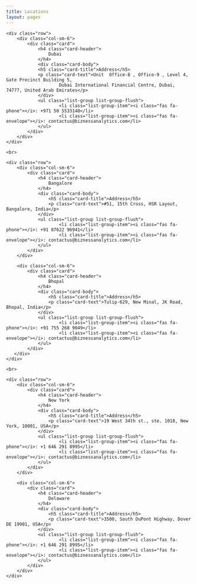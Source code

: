 ```yaml
---
title: Locations
layout: pages
---
```


<!--=====================
          Content
======================-->
<section id="content">
  <div class="container">
  
    <div class="row">
        <div class="col-sm-6">
            <div class="card">
                <h4 class="card-header">
                    Dubai
                </h4>
                <div class="card-body">
                <h5 class="card-title">Address</h5>
                <p class="card-text">Unit  Office-8 , Office-9 , Level 4, Gate Precinct Building 5, 
                        Dubai International Financial Centre, Dubai, 74777, United Arab Emirates</p>
                </div>
                <ul class="list-group list-group-flush">
                        <li class="list-group-item"><i class="fas fa-phone"></i>: +971 50 5533140</li>
                        <li class="list-group-item"><i class="fas fa-envelope"></i>: contactus@biznessanalytics.com</li>
                </ul>
            </div>
        </div>
    </div>
    
    <br>

    <div class="row">
        <div class="col-sm-6">
            <div class="card">
                <h4 class="card-header">
                    Bangalore
                </h4>
                <div class="card-body">
                    <h5 class="card-title">Address</h5>
                    <p class="card-text">#51, 15th Cross, HSR Layout, Bangalore, India</p>
                </div>
                <ul class="list-group list-group-flush">
                        <li class="list-group-item"><i class="fas fa-phone"></i>: +91 87622 96941</li>
                        <li class="list-group-item"><i class="fas fa-envelope"></i>: contactus@biznessanalytics.com</li>
                </ul>
            </div>
        </div>

        <div class="col-sm-6">
            <div class="card">
                <h4 class="card-header">
                    Bhopal
                </h4>
                <div class="card-body">
                    <h5 class="card-title">Address</h5>
                    <p class="card-text">Tulip-629, New Minal, JK Road, Bhopal, India</p>
                </div>
                <ul class="list-group list-group-flush">
                        <li class="list-group-item"><i class="fas fa-phone"></i>: +91 755 268 9049</li>
                        <li class="list-group-item"><i class="fas fa-envelope"></i>: contactus@biznessanalytics.com</li>
                </ul>
            </div>
       </div>
    </div>

    <br>

    <div class="row">
        <div class="col-sm-6">
            <div class="card">
                <h4 class="card-header">
                    New York
                </h4>
                <div class="card-body">
                    <h5 class="card-title">Address</h5>
                    <p class="card-text">19 West 34th st., ste. 1018, New York, 10001, USA</p>
                </div>
                <ul class="list-group list-group-flush">
                        <li class="list-group-item"><i class="fas fa-phone"></i>: +1 646 291 8995</li>
                        <li class="list-group-item"><i class="fas fa-envelope"></i>: contactus@biznessanalytics.com</li>
                </ul>
            </div>
        </div>        

        <div class="col-sm-6">
            <div class="card">
                <h4 class="card-header">
                    Delaware
                </h4>
                <div class="card-body">
                    <h5 class="card-title">Address</h5>
                    <p class="card-text">3500, South DuPont Highway, Dover DE 19901, USA</p>
                </div>
                <ul class="list-group list-group-flush">
                        <li class="list-group-item"><i class="fas fa-phone"></i>: +1 646 291 8995</li>
                        <li class="list-group-item"><i class="fas fa-envelope"></i>: contactus@biznessanalytics.com</li>
                </ul>
            </div>
        </div>        
    </div>	
	
  </div>
</section>
